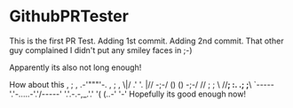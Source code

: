 # GithubPRTester
This is the first PR Test.
Adding 1st commit.
Adding 2nd commit.
That other guy complained I didn't put any smiley faces in ;-)

Apparently its also not long enough!

How about this
  , ; ,   .-'"""'-.   , ; ,
  \\|/  .'         '.  \|//
   \-;-/   ()   ()   \-;-/
   // ;               ; \\
  //__; :.         .; ;__\\
 `-----\'.'-.....-'.'/-----'
        '.'.-.-,_.'.'
          '(  (..-'
            '-'
Hopefully its good enough now!
